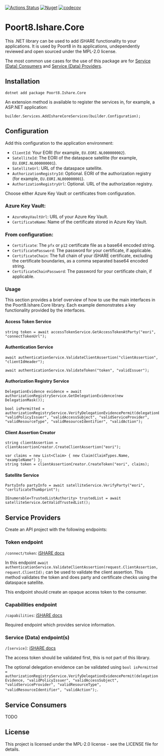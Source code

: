 [![Actions Status](https://github.com/POORT8/Poort8.Ishare.Core/workflows/Build%20and%20test/badge.svg)](https://github.com/POORT8/Poort8.Ishare.Core/actions) [![Nuget](https://img.shields.io/nuget/v/Poort8.Ishare.Core)](https://www.nuget.org/packages/Poort8.Ishare.Core/) [![codecov](https://codecov.io/gh/POORT8/Poort8.Ishare.Core/graph/badge.svg?token=FTVIUQR1XB)](https://codecov.io/gh/POORT8/Poort8.Ishare.Core)

# Poort8.Ishare.Core
This .NET library can be used to add iSHARE functionality to your applications. It is used by Poort8 in its applications, undependently reviewed and open sourced under the MPL-2.0 license.

The most common use cases for the use of this package are for [Service (Data) Consumers](#service-consumers) and [Service (Data) Providers](#service-providers).

## Installation
```
dotnet add package Poort8.Ishare.Core
```

An extension method is available to register the services in, for example, a ASP.NET application:
```
builder.Services.AddIshareCoreServices(builder.Configuration);
```

## Configuration
Add this configuration to the application environment:

- `ClientId`: Your EORI (for example, `EU.EORI.NL000000002`).
- `SatelliteId`: The EORI of the dataspace satellite (for example, `EU.EORI.NL000000001`).
- `SatelliteUrl`: URL of the dataspace satellite.
- `AuthorizationRegistryId`: Optional. EORI of the authorization registry (for example, `EU.EORI.NL000000001`).
- `AuthorizationRegistryUrl`: Optional. URL of the authorization registry.

Choose either Azure Key Vault or certificates from configuration.

### Azure Key Vault:
- `AzureKeyVaultUrl`: URL of your Azure Key Vault.
- `CertificateName`: Name of the certificate stored in Azure Key Vault.

### From configuration:
- `Certificate`: The `pfx` or `p12` certificate file as a base64 encoded string.
- `CertificatePassword`: The password for your certificate, if applicable.
- `CertificateChain`: The full chain of your iSHARE certificate, excluding the certificate boundaries, as a comma separated base64 encoded string.
- `CertificateChainPassword`: The password for your certificate chain, if applicable.

### Usage
This section provides a brief overview of how to use the main interfaces in the Poort8.Ishare.Core library. Each example demonstrates a key functionality provided by the interfaces.

#### Access Token Service
```
string token = await accessTokenService.GetAccessTokenAtParty("eori", "connectTokenUrl");
```

#### Authentication Service
```
await authenticationService.ValidateClientAssertion("clientAssertion", "clientIdHeader");

await authenticationService.ValidateToken("token", "validIssuer");
```

#### Authorization Registry Service
```
DelegationEvidence evidence = await authorizationRegistryService.GetDelegationEvidence(new DelegationMask());

bool isPermitted = authorizationRegistryService.VerifyDelegationEvidencePermit(delegationEvidence, "validPolicyIssuer", "validAccessSubject", "validServiceProvider", "validResourceType", "validResourceIdentifier", "validAction");
```

#### Client Assertion Creator
```
string clientAssertion = clientAssertionCreator.CreateClientAssertion("eori");

var claims = new List<Claim> { new Claim(ClaimTypes.Name, "exampleName") };
string token = clientAssertionCreator.CreateToken("eori", claims);
```

#### Satellite Service
```
PartyInfo partyInfo = await satelliteService.VerifyParty("eori", "certificateThumbprint");

IEnumerable<TrustedListAuthority> trustedList = await satelliteService.GetValidTrustedList();
```

## Service Providers
Create an API project with the following endpoints:

### Token endpoint
```/connect/token```: [iSHARE docs](https://dev.ishareworks.org/common/token.html)

In this endpoint ```await authenticationService.ValidateClientAssertion(request.ClientAssertion, request.ClientId);``` can be used to validate the client assertion. This method validates the token and does party and certificate checks using the dataspace satellite.

This endpoint should create an opaque access token to the consumer.

### Capabilities endpoint
```/capabilities```: [iSHARE docs](https://dev.ishareworks.org/common/capabilities.html)

Required endpoint which provides service information.

### Service (Data) endpoint(s)
```/[service]```: [iSHARE docs](https://dev.ishareworks.org/service-provider/service.html)

The access token should be validated first, this is not part of this library.

The optional delegation envidence can be validated using ```bool isPermitted = authorizationRegistryService.VerifyDelegationEvidencePermit(delegationEvidence, "validPolicyIssuer", "validAccessSubject", "validServiceProvider", "validResourceType", "validResourceIdentifier", "validAction");```.

## Service Consumers
TODO

## License
This project is licensed under the MPL-2.0 license - see the LICENSE file for details.
